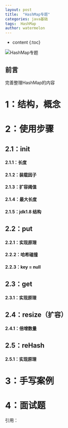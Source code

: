 ```yaml
---
layout: post
title:  "HashMap专题"
categories: java基础
tags:  HashMap
author: watermelon
---
```

* content
{:toc}

![HashMap专题](https://images.gitee.com/uploads/images/2019/0305/165434_973d934e_1210188.jpeg)
## 前言
完善整理HashMap的内容






# 1：结构，概念

# 2：使用步骤
## 2.1：init
#### 2.1.1：长度
#### 2.1.2：装载因子
#### 2.1.3：扩容阈值
#### 2.1.4：最大长度
#### 2.1.5：jdk1.8 结构

## 2.2：put
#### 2.2.1：实现原理
#### 2.2.2：哈希碰撞
#### 2.2.3：key = null

## 2.3：get
#### 2.3.1：实现原理

## 2.4：resize（扩容）
#### 2.4.1：倍增数量

## 2.5：reHash
#### 2.5.1：实现原理

# 3：手写案例

# 4：面试题




  
引用：


